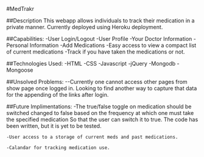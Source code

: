 
#MedTrakr

##Description
This webapp allows individuals to track their medication in a private manner. Currently deployed using Heroku deployment.

##Capabilities:
	-User Login/Logout
	-User Profile
			-Your Doctor Information
			-Personal Information
	-Add Medications
	-Easy access to view a compact list of current medications
	-Track if you have taken the medications or not.


##Technologies Used:
	-HTML
	-CSS
	-Javascript
	-jQuery
	-Mongodb
	-Mongoose


##Unsolved Problems:
	--Currently one cannot access other pages from show page once logged in. Looking to find another way to capture that data for the appending of the links after login.



##Future Implimentations:
	-The true/false toggle on medication should be switched
		changed to false based on the frequency at which one must take the specified medication So that the user can switch it to true. The code has been written, but it is yet to be tested.

	-User access to a storage of current meds and past medications.

	-Calandar for tracking medication use.
